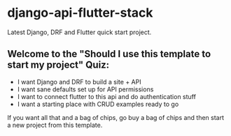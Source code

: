 # django-api-flutter-stack
Latest Django, DRF and Flutter quick start project.

## Welcome to the "Should I use this template to start my project" Quiz:
- I want Django and DRF to build a site + API
- I want sane defaults set up for API permissions
- I want to connect flutter to this api and do authentication stuff
- I want a starting place with CRUD examples ready to go

If you want all that and a bag of chips, go buy a bag of chips and then start a new project from this template.
